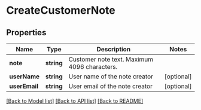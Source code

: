 # CreateCustomerNote

## Properties
Name | Type | Description | Notes
------------ | ------------- | ------------- | -------------
**note** | **string** | Customer note text. Maximum 4096 characters. | 
**userName** | **string** | User name of the note creator | [optional] 
**userEmail** | **string** | User email of the note creator | [optional] 

[[Back to Model list]](../../README.md#documentation-for-models) [[Back to API list]](../../README.md#documentation-for-api-endpoints) [[Back to README]](../../README.md)

